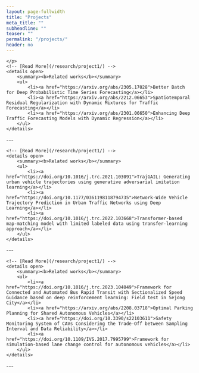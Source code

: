 ```yaml
---
layout: page-fullwidth
title: "Projects"
meta_title: ""
subheadline: ""
teaser: ""
permalink: "/projects/"
header: no
---
```


<!-- <div style="float: left; margin-right: 20px; min-height: 400px; width: 400px; height: 300px;">
<img src="/images/research/prj1.png" alt="Project 1 image" style="float: left; margin-right: 20px; width: 400px; height: 300px;">
</div>
<div style="clear: right;">
    <h4>Probabilistic Approach for better training spatiotemporal data and multivariate time-series data.</h4>
    <p>
        In this project, we focus on developing new methods for better training spatiotemporal data and multivariate time-series data by using a probabilistic approach. Especially, we are tackling conventional MSE/MAE-based training methods which are not suitable for spatiotemporal data and multivariate time-series data where we can find strong spatial (variable-wise) and temporal correlation.  -->
    </p>
    <!-- [Read More](/research/project1/) -->
    <details open>
        <summary><b>Related works</b></summary>
        <ul>
            <li><a href="https://arxiv.org/abs/2305.17028">Better Batch for Deep Probabilistic Time Series Forecasting</a></li>
            <li><a href="https://arxiv.org/abs/2212.06653">Spatiotemporal Residual Regularization with Dynamic Mixtures for Traffic Forecasting</a></li>
            <li><a href="https://arxiv.org/abs/2301.06650">Enhancing Deep Traffic Forecasting Models with Dynamic Regression</a></li>
        </ul>
    </details>
</div>
--- 

<!-- <div style="float: right; margin-left: 20px; min-height: 500px; width: 400px; height: 300px;">
<img src="/images/research/prj2.png" alt="Project 1 image" >
</div>
<div style="clear: left;">
    <h4>Urban Mobility Data Analytics with AI and Machine Learning</h4>
    <p>
The availability of extensive urban mobility data collected from diverse mobility sensors, such as GPS, WiFi, and smart cards, presents remarkable prospects for comprehending and enhancing urban mobility. This project develops artificial intelligence and machine learning models capable of complex spatiotemporal mobility patterns from large-scale urban mobility data. These models aim to analyze, forecast, and simulate the movement of individuals and vehicles, enabling more intelligent traffic management and improved mobility services. These models can be employed in diverse applications, including predicting traffic flow across an entire city, anticipating turning movements at intersections, and offering personalized route recommendations.
    </p> -->
    <!-- [Read More](/research/project1/) -->
    <details open>
        <summary><b>Related works</b></summary>
        <ul>
            <li><a href="https://doi.org/10.1016/j.trc.2021.103091">TrajGAIL: Generating urban vehicle trajectories using generative adversarial imitation learning</a></li>
            <li><a href="https://doi.org/10.1177/0361198118794735">Network-Wide Vehicle Trajectory Prediction in Urban Traffic Networks using Deep Learning</a></li>
            <li><a href="https://doi.org/10.1016/j.trc.2022.103668">Transformer-based map-matching model with limited labeled data using transfer-learning approach</a></li>
        </ul>
    </details>
</div>
--- 


<!--<div style="float: left; margin-right: 20px; min-height: 500px; width: 400px; height: 300px;">
<img src="/images/research/prj3.png" alt="Project 1 image" style="float: left; margin-right: 20px; width: 400px; height: 300px;">
</div>
<div style="clear: right;">
    <h4>Analyzing the Impact of Autonomous Vehicles and Connected Environments</h4>
    <p>
        In this project, we focus on analyzing the impact of autonomous vehicles and connected environments on transportation system. We examine these new technologies from various perspectives. Also, we are developing new methodologies to control and operate these new systems on the real world. 
    </p> -->
    <!-- [Read More](/research/project1/) -->
    <details open>
        <summary><b>Related works</b></summary>
        <ul>
            <li><a href="https://doi.org/10.1016/j.trc.2023.104049">Framework for Connected and Automated Bus Rapid Transit with Sectionalized Speed Guidance based on deep reinforcement learning: Field test in Sejong City</a></li>
            <li><a href="https://arxiv.org/abs/2208.03718">Optimal Parking Planning for Shared Autonomous Vehicles</a></li>
            <li><a href="https://doi.org/10.3390/s22103611">Safety Monitoring System of CAVs Considering the Trade-Off between Sampling Interval and Data Reliability</a></li>
            <li><a href="https://doi.org/10.1109/IVS.2017.7995799">Framework for simulation-based lane change control for autonomous vehicles</a></li>
        </ul>
    </details>
</div>
--- 

